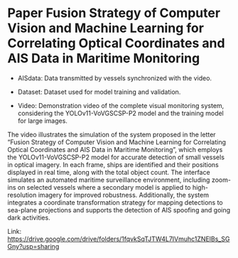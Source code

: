 # Paper Fusion Strategy of Computer Vision and Machine Learning for Correlating Optical Coordinates and AIS Data in Maritime Monitoring

- AISdata: Data transmitted by vessels synchronized with the video.

- Dataset: Dataset used for model training and validation.

- Video: Demonstration video of the complete visual monitoring system, considering the YOLOv11-VoVGSCSP-P2 model and the training model for large images.

The video illustrates the simulation of the system proposed in the letter “Fusion Strategy of Computer Vision and Machine Learning for Correlating Optical Coordinates and AIS Data in Maritime Monitoring”, which employs the YOLOv11-VoVGSCSP-P2 model for accurate detection of small vessels in optical imagery. In each frame, ships are identified and their positions displayed in real time, along with the total object count. The interface simulates an automated maritime surveillance environment, including zoom-ins on selected vessels where a secondary model is applied to high-resolution imagery for improved robustness. Additionally, the system integrates a coordinate transformation strategy for mapping detections to sea-plane projections and supports the detection of AIS spoofing and going dark activities.

Link: https://drive.google.com/drive/folders/1fqvkSqTJTW4L7IVmuhc1ZNElBs_SGGny?usp=sharing
